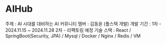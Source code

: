 # AIHub
주제 : AI 시대를 대비하는 AI 커뮤니티
멤버 : 김동윤 (풀스택 개발)
개발 기간 : 
  1차 - 2024.11.15 ~ 2024.11.28
  2차 - 리팩토링 예정
기술 스택 :
 React / SpringBoot(Security, JPA) / Mysql / Docker / Nginx / Redis / VM
 
